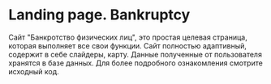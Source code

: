 # Landing page. Bankruptcy

Сайт "Банкротство физических лиц", это простая целевая страница, которая выполняет все свои функции. Сайт полностью адаптивный, содержит в себе слайдеры, карту. Данные полученные от пользователя хранятся в базе данных. Для более подробного ознакомления смотрите исходный код.
